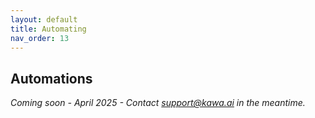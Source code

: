 ```yaml
---
layout: default
title: Automating
nav_order: 13
---
```


Automations
---

_Coming soon - April 2025 - Contact support@kawa.ai in the meantime._